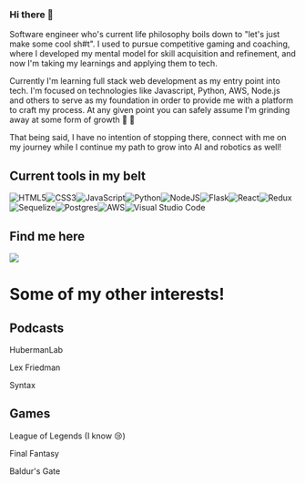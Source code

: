 ### Hi there 👋

Software engineer who's current life philosophy boils down to "let's just make some cool sh#t". I used to pursue competitive gaming and coaching, where I developed my mental model for skill acquisition and refinement, and now I'm taking my learnings and applying them to tech.

Currently I'm learning full stack web development as my entry point into tech. I'm focused on technologies like Javascript, Python, AWS, Node.js and others to serve as my foundation in order to provide me with a platform to craft my process. At any given point you can safely assume I'm grinding away at some form of growth :triumph: :muscle:

That being said, I have no intention of stopping there, connect with me on my journey while I continue my path to grow into AI and robotics as well!

## Current tools in my belt

![HTML5](https://img.shields.io/badge/html5-%23E34F26.svg?style=for-the-badge&logo=html5&logoColor=white)![CSS3](https://img.shields.io/badge/css3-%231572B6.svg?style=for-the-badge&logo=css3&logoColor=white)![JavaScript](https://img.shields.io/badge/javascript-%23323330.svg?style=for-the-badge&logo=javascript&logoColor=%23F7DF1E)![Python](https://img.shields.io/badge/python-3670A0?style=for-the-badge&logo=python&logoColor=ffdd54)![NodeJS](https://img.shields.io/badge/node.js-6DA55F?style=for-the-badge&logo=node.js&logoColor=white)![Flask](https://img.shields.io/badge/flask-%23000.svg?style=for-the-badge&logo=flask&logoColor=white)![React](https://img.shields.io/badge/react-%2320232a.svg?style=for-the-badge&logo=react&logoColor=%2361DAFB)![Redux](https://img.shields.io/badge/redux-%23593d88.svg?style=for-the-badge&logo=redux&logoColor=white)![Sequelize](https://img.shields.io/badge/Sequelize-52B0E7?style=for-the-badge&logo=Sequelize&logoColor=white)![Postgres](https://img.shields.io/badge/postgres-%23316192.svg?style=for-the-badge&logo=postgresql&logoColor=white)![AWS](https://img.shields.io/badge/AWS-%23FF9900.svg?style=for-the-badge&logo=amazon-aws&logoColor=white)![Visual Studio Code](https://img.shields.io/badge/Visual%20Studio%20Code-0078d7.svg?style=for-the-badge&logo=visual-studio-code&logoColor=white)

## Find me here

<a href="https://www.linkedin.com/in/dylanmcdougall/" target="_blank"><img src="https://img.shields.io/badge/LinkedIn-Dylan_McDougall-informational"></a>

<!-- Other Interests -->
# Some of my other interests!
  ## Podcasts

  HubermanLab
  
  Lex Friedman
  
  Syntax

  ## Games

  League of Legends (I know 😢)
  
  Final Fantasy
  
  Baldur's Gate
